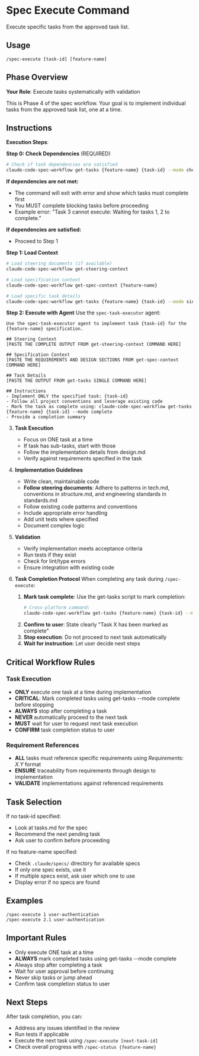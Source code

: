 # Spec Execute Command

Execute specific tasks from the approved task list.

## Usage
```
/spec-execute [task-id] [feature-name]
```

## Phase Overview
**Your Role**: Execute tasks systematically with validation

This is Phase 4 of the spec workflow. Your goal is to implement individual tasks from the approved task list, one at a time.

## Instructions

**Execution Steps**:

**Step 0: Check Dependencies** (REQUIRED)
```bash
# Check if task dependencies are satisfied
claude-code-spec-workflow get-tasks {feature-name} {task-id} --mode check-dependencies
```

**If dependencies are not met:**
- The command will exit with error and show which tasks must complete first
- You MUST complete blocking tasks before proceeding
- Example error: "Task 3 cannot execute: Waiting for tasks 1, 2 to complete."

**If dependencies are satisfied:**
- Proceed to Step 1

**Step 1: Load Context**
```bash
# Load steering documents (if available)
claude-code-spec-workflow get-steering-context

# Load specification context
claude-code-spec-workflow get-spec-context {feature-name}

# Load specific task details
claude-code-spec-workflow get-tasks {feature-name} {task-id} --mode single
```

**Step 2: Execute with Agent**
Use the `spec-task-executor` agent:
```
Use the spec-task-executor agent to implement task {task-id} for the {feature-name} specification.

## Steering Context
[PASTE THE COMPLETE OUTPUT FROM get-steering-context COMMAND HERE]

## Specification Context
[PASTE THE REQUIREMENTS AND DESIGN SECTIONS FROM get-spec-context COMMAND HERE]

## Task Details
[PASTE THE OUTPUT FROM get-tasks SINGLE COMMAND HERE]

## Instructions
- Implement ONLY the specified task: {task-id}
- Follow all project conventions and leverage existing code
- Mark the task as complete using: claude-code-spec-workflow get-tasks {feature-name} {task-id} --mode complete
- Provide a completion summary
```


3. **Task Execution**
   - Focus on ONE task at a time
   - If task has sub-tasks, start with those
   - Follow the implementation details from design.md
   - Verify against requirements specified in the task

4. **Implementation Guidelines**
   - Write clean, maintainable code
   - **Follow steering documents**: Adhere to patterns in tech.md, conventions in structure.md, and engineering standards in standards.md
   - Follow existing code patterns and conventions
   - Include appropriate error handling
   - Add unit tests where specified
   - Document complex logic

5. **Validation**
   - Verify implementation meets acceptance criteria
   - Run tests if they exist
   - Check for lint/type errors
   - Ensure integration with existing code

6. **Task Completion Protocol**
When completing any task during `/spec-execute`:
   1. **Mark task complete**: Use the get-tasks script to mark completion:
      ```bash
      # Cross-platform command:
      claude-code-spec-workflow get-tasks {feature-name} {task-id} --mode complete
      ```
   2. **Confirm to user**: State clearly "Task X has been marked as complete"
   3. **Stop execution**: Do not proceed to next task automatically
   4. **Wait for instruction**: Let user decide next steps




## Critical Workflow Rules

### Task Execution
- **ONLY** execute one task at a time during implementation
- **CRITICAL**: Mark completed tasks using get-tasks --mode complete before stopping
- **ALWAYS** stop after completing a task
- **NEVER** automatically proceed to the next task
- **MUST** wait for user to request next task execution
- **CONFIRM** task completion status to user

### Requirement References
- **ALL** tasks must reference specific requirements using _Requirements: X.Y_ format
- **ENSURE** traceability from requirements through design to implementation
- **VALIDATE** implementations against referenced requirements

## Task Selection
If no task-id specified:
- Look at tasks.md for the spec
- Recommend the next pending task
- Ask user to confirm before proceeding

If no feature-name specified:
- Check `.claude/specs/` directory for available specs
- If only one spec exists, use it
- If multiple specs exist, ask user which one to use
- Display error if no specs are found

## Examples
```
/spec-execute 1 user-authentication
/spec-execute 2.1 user-authentication
```

## Important Rules
- Only execute ONE task at a time
- **ALWAYS** mark completed tasks using get-tasks --mode complete
- Always stop after completing a task
- Wait for user approval before continuing
- Never skip tasks or jump ahead
- Confirm task completion status to user

## Next Steps
After task completion, you can:
- Address any issues identified in the review
- Run tests if applicable
- Execute the next task using `/spec-execute [next-task-id]`
- Check overall progress with `/spec-status {feature-name}`
